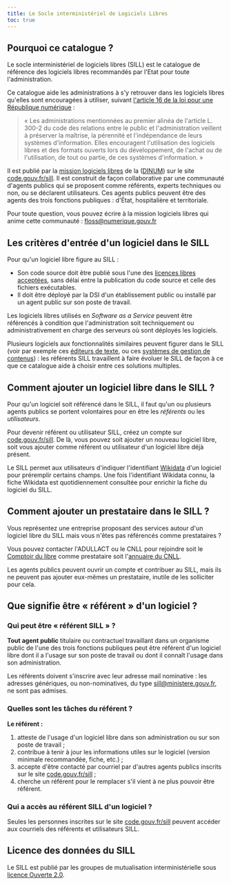 ```yaml
---
title: Le Socle interministériel de Logiciels Libres
toc: true
---
```


## Pourquoi ce catalogue ?

Le socle interministériel de logiciels libres (SILL) est le catalogue de référence des logiciels libres recommandés par l'Etat pour toute l'administration.

Ce catalogue aide les administrations à s'y retrouver dans les logiciels libres qu'elles sont encouragées à utiliser, suivant [l'article 16 de la loi pour une République numérique](https://www.legifrance.gouv.fr/loda/article_lc/LEGIARTI000033205068) :

> « Les administrations mentionnées au premier alinéa de l'article L. 300-2 du code des relations entre le public et l'administration veillent à préserver la maîtrise, la pérennité et l'indépendance de leurs systèmes d'information. Elles encouragent l'utilisation des logiciels libres et des formats ouverts lors du développement, de l'achat ou de l'utilisation, de tout ou partie, de ces systèmes d'information. »

Il est publié par la [mission logiciels libres](https://code.gouv.fr) de la ([DINUM](https://www.numerique.gouv.fr)) sur le site [code.gouv.fr/sill](https://code.gouv.fr/sill). Il est construit de façon collaborative par une communauté d'agents publics qui se proposent comme référents, experts techniques ou non, ou se déclarent utilisateurs. Ces agents publics peuvent être des agents des trois fonctions publiques : d'État, hospitalière et territoriale.

Pour toute question, vous pouvez écrire à la mission logiciels libres qui anime cette communauté : <floss@numerique.gouv.fr>

## Les critères d'entrée d'un logiciel dans le SILL

Pour qu'un logiciel libre figure au SILL :

- Son code source doit être publié sous l'une des [licences libres acceptées](https://code.gouv.fr/fr/doc/licences-libres-dinum/), sans délai entre la publication du code source et celle des fichiers exécutables.
- Il doit être déployé par la DSI d'un établissement public ou installé par un agent public sur son poste de travail.

Les logiciels libres utilisés en *Software as a Service* peuvent être référencés à condition que l'administration soit techniquement ou administrativement en charge des serveurs où sont déployés les logiciels.

Plusieurs logiciels aux fonctionnalités similaires peuvent figurer dans le SILL (voir par exemple ces [éditeurs de texte](https://code.gouv.fr/sill/detail?name=GNU%20Emacs), ou ces [systèmes de gestion de contenus](https://code.gouv.fr/sill/detail?name=Drupal)) : les référents SILL travaillent à faire évoluer le SILL de façon à ce que ce catalogue aide à choisir entre ces solutions multiples.

## Comment ajouter un logiciel libre dans le SILL ?

Pour qu'un logiciel soit référencé dans le SILL, il faut qu'un ou plusieurs agents publics se portent volontaires pour en être les *référents* ou les *utilisateurs*.

Pour devenir référent ou utilisateur SILL, créez un compte sur [code.gouv.fr/sill](https://code.gouv.fr/sill). De là, vous pouvez soit ajouter un nouveau logiciel libre, soit vous ajouter comme référent ou utilisateur d'un logiciel libre déjà présent.

Le SILL permet aux utilisateurs d'indiquer l'identifiant [Wikidata](https://www.wikidata.org) d'un logiciel pour préremplir certains champs. Une fois l'identifiant Wikidata connu, la fiche Wikidata est quotidiennement consultée pour enrichir la fiche du logiciel du SILL.

## Comment ajouter un prestataire dans le SILL ?

Vous représentez une entreprise proposant des services autour d'un logiciel libre du SILL mais vous n'êtes pas référencés comme prestataires ?

Vous pouvez contacter l'ADULLACT ou le CNLL pour rejoindre soit le [Comptoir du libre](https://comptoir-du-libre.org/fr/) comme prestataire soit l'[annuaire du CNLL](https://annuaire.cnll.fr/).

Les agents publics peuvent ouvrir un compte et contribuer au SILL, mais ils ne peuvent pas ajouter eux-mêmes un prestataire, inutile de les solliciter pour cela.

## Que signifie être « référent » d'un logiciel ?

### Qui peut être « référent SILL » ?

**Tout agent public** titulaire ou contractuel travaillant dans un organisme public de l'une des trois fonctions publiques peut être référent d'un logiciel libre dont il a l'usage sur son poste de travail ou dont il connaît l'usage dans son administration.

Les référents doivent s'inscrire avec leur adresse mail nominative : les adresses génériques, ou non-nominatives, du type sill@ministere.gouv.fr, ne sont pas admises.

### Quelles sont les tâches du référent ?

**Le référent :**

1.  atteste de l'usage d'un logiciel libre dans son administration ou sur son poste de travail ;
2.  contribue à tenir à jour les informations utiles sur le logiciel (version minimale recommandée, fiche, etc.) ;
3.  accepte d'être contacté par courriel par d'autres agents publics inscrits sur le site [code.gouv.fr/sill](https://code.gouv.fr/sill) ;
4.  cherche un référent pour le remplacer s'il vient à ne plus pouvoir être référent.

### Qui a accès au référent SILL d'un logiciel ?

Seules les personnes inscrites sur le site [code.gouv.fr/sill](https://code.gouv.fr/sill) peuvent accéder aux courriels des référents et utilisateurs SILL.

## Licence des données du SILL

Le SILL est publié par les groupes de mutualisation interministérielle sous [licence Ouverte 2.0](https://github.com/etalab/Licence-Ouverte/blob/master/LO.md).
